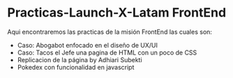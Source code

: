 # Practicas-Launch-X-Latam FrontEnd

Aqui encontraremos las practicas de la misión FrontEnd las cuales son:
 * Caso: Abogabot enfocado en el diseño de UX/UI
 * Caso: Tacos el Jefe una pagina de HTML con un poco de CSS 
 * Replicacion de la página by Adhiari Subekti
 * Pokedex con funcionalidad en javascript
 
